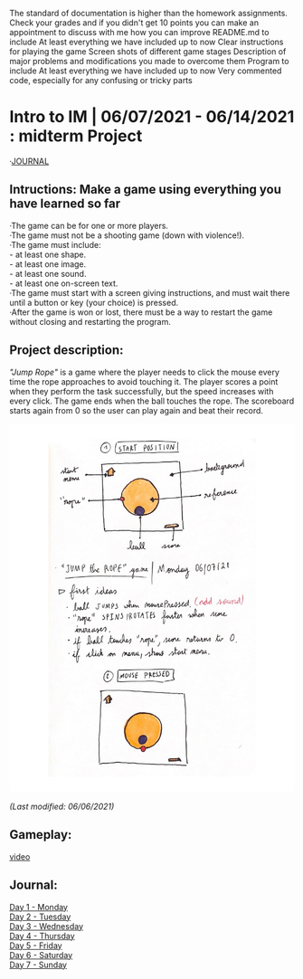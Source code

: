 

The standard of documentation is higher than the homework assignments. Check your grades and if you didn't get 10 points you can make an appointment to discuss with me how you can improve
README.md to include
At least everything we have included up to now
Clear instructions for playing the game
Screen shots of different game stages
Description of major problems and modifications you made to overcome them
Program to include
At least everything we have included up to now
Very commented code, especially for any confusing or tricky parts


# Intro to IM | 06/07/2021 - 06/14/2021  : midterm Project
 
·[JOURNAL](journal.md)

## Intructions: Make a game using everything you have learned so far

  ·The game can be for one or more players.  
  ·The game must not be a shooting game (down with violence!).  
  ·The game must include:  
     - at least one shape.  
     - at least one image.  
     - at least one sound.  
     - at least one on-screen text.  
  ·The game must start with a screen giving instructions, and must wait there until a button or key (your choice) is pressed.  
  ·After the game is won or lost, there must be a way to restart the game without closing and restarting the program.  

## Project description:

_"Jump Rope"_ is a game where the player needs to click the mouse every time the rope approaches to avoid touching it. The player scores a point when they perform the task successfully, but the speed increases with every click. The game ends when the ball touches the rope. The scoreboard starts again from 0 so the user can play again and beat their record.

<img src="concept.jpg" width="800" />

_(Last modified: 06/06/2021)_

## Gameplay:

[video](https://youtu.be/yphFfRWPMsw)

## Journal:

[Day 1 - Monday](day1/Monday07.md)  
[Day 2 - Tuesday](day2/Tuesday08.md)  
[Day 3 - Wednesday](day3/Wednesday09.md)  
[Day 4 - Thursday](day4/Thursday10.md)   
[Day 5 - Friday](day5/Friday11.md)  
[Day 6 - Saturday](day6/Saturday12.md)  
[Day 7 - Sunday](day7/Sunday13.md)  

